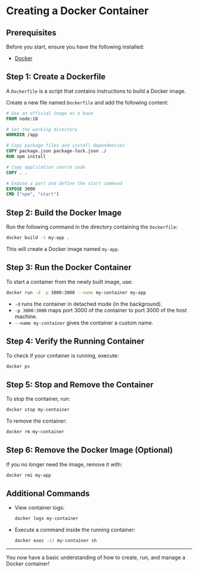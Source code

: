 # Creating a Docker Container

## Prerequisites
Before you start, ensure you have the following installed:
- [Docker](https://www.docker.com/get-started)

## Step 1: Create a Dockerfile
A `Dockerfile` is a script that contains instructions to build a Docker image.

Create a new file named `Dockerfile` and add the following content:
```dockerfile
# Use an official image as a base
FROM node:18

# Set the working directory
WORKDIR /app

# Copy package files and install dependencies
COPY package.json package-lock.json ./
RUN npm install

# Copy application source code
COPY . .

# Expose a port and define the start command
EXPOSE 3000
CMD ["npm", "start"]
```

## Step 2: Build the Docker Image
Run the following command in the directory containing the `Dockerfile`:
```sh
docker build -t my-app .
```
This will create a Docker image named `my-app`.

## Step 3: Run the Docker Container
To start a container from the newly built image, use:
```sh
docker run -d -p 3000:3000 --name my-container my-app
```
- `-d` runs the container in detached mode (in the background).
- `-p 3000:3000` maps port 3000 of the container to port 3000 of the host machine.
- `--name my-container` gives the container a custom name.

## Step 4: Verify the Running Container
To check if your container is running, execute:
```sh
docker ps
```

## Step 5: Stop and Remove the Container
To stop the container, run:
```sh
docker stop my-container
```
To remove the container:
```sh
docker rm my-container
```

## Step 6: Remove the Docker Image (Optional)
If you no longer need the image, remove it with:
```sh
docker rmi my-app
```

## Additional Commands
- View container logs:
  ```sh
  docker logs my-container
  ```
- Execute a command inside the running container:
  ```sh
  docker exec -it my-container sh
  ```

---
You now have a basic understanding of how to create, run, and manage a Docker container!

